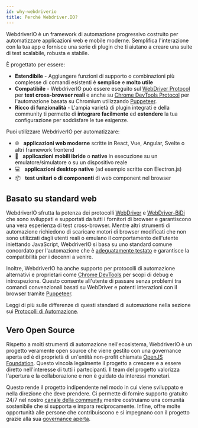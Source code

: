 ```yaml
---
id: why-webdriverio
title: Perché Webdriver.IO?
---
```


WebdriverIO è un framework di automazione progressivo costruito per automatizzare applicazioni web e mobile moderne. Semplifica l'interazione con la tua app e fornisce una serie di plugin che ti aiutano a creare una suite di test scalabile, robusta e stabile.

È progettato per essere:

- __Estendibile__ - Aggiungere funzioni di supporto o combinazioni più complesse di comandi esistenti è __semplice__ e __molto utile__
- __Compatibile__ - WebdriverIO può essere eseguito sul [WebDriver Protocol](https://w3c.github.io/webdriver/) per __test cross-browser reali__ e anche su [Chrome DevTools Protocol](https://chromedevtools.github.io/devtools-protocol/) per l'automazione basata su Chromium utilizzando [Puppeteer](https://pptr.dev/).
- __Ricco di funzionalità__ - L'ampia varietà di plugin integrati e della community ti permette di __integrare facilmente__ ed __estendere__ la tua configurazione per soddisfare le tue esigenze.

Puoi utilizzare WebdriverIO per automatizzare:

- 🌐 <span>&nbsp;</span> __applicazioni web moderne__ scritte in React, Vue, Angular, Svelte o altri framework frontend
- 📱 <span>&nbsp;</span> __applicazioni mobili ibride__ o __native__ in esecuzione su un emulatore/simulatore o su un dispositivo reale
- 💻 <span>&nbsp;</span> __applicazioni desktop native__ (ad esempio scritte con Electron.js)
- 📦 <span>&nbsp;</span> __test unitari o di componenti__ di web component nel browser

## Basato su standard web

WebdriverIO sfrutta la potenza dei protocolli [WebDriver](https://w3c.github.io/webdriver/) e [WebDriver-BiDi](https://github.com/w3c/webdriver-bidi) che sono sviluppati e supportati da tutti i fornitori di browser e garantiscono una vera esperienza di test cross-browser. Mentre altri strumenti di automazione richiedono di scaricare motori di browser modificati che non sono utilizzati dagli utenti reali o emulano il comportamento dell'utente iniettando JavaScript, WebdriverIO si basa su uno standard comune concordato per l'automazione che è [adeguatamente testato](https://wpt.fyi/results/webdriver/tests?label=experimental&label=master&aligned) e garantisce la compatibilità per i decenni a venire.

Inoltre, WebdriverIO ha anche supporto per protocolli di automazione alternativi e proprietari come [Chrome DevTools](https://chromedevtools.github.io/devtools-protocol/) per scopi di debug e introspezione. Questo consente all'utente di passare senza problemi tra comandi convenzionali basati su WebDriver e potenti interazioni con il browser tramite [Puppeteer](https://pptr.dev/).

Leggi di più sulle differenze di questi standard di automazione nella sezione sui [Protocolli di Automazione](automationProtocols).

## Vero Open Source

Rispetto a molti strumenti di automazione nell'ecosistema, WebdriverIO è un progetto veramente open source che viene gestito con una governance aperta ed è di proprietà di un'entità non-profit chiamata [OpenJS Foundation](https://openjsf.org/). Questo vincola legalmente il progetto a crescere e a essere diretto nell'interesse di tutti i partecipanti. Il team del progetto valorizza l'apertura e la collaborazione e non è guidato da interessi monetari.

Questo rende il progetto indipendente nel modo in cui viene sviluppato e nella direzione che deve prendere. Ci permette di fornire supporto gratuito 24/7 nel nostro [canale della community](https://discord.webdriver.io) mentre costruiamo una comunità sostenibile che si supporta e impara reciprocamente. Infine, offre molte opportunità alle persone che contribuiscono e si impegnano con il progetto grazie alla sua [governance aperta](https://github.com/webdriverio/webdriverio/blob/main/GOVERNANCE.md).
